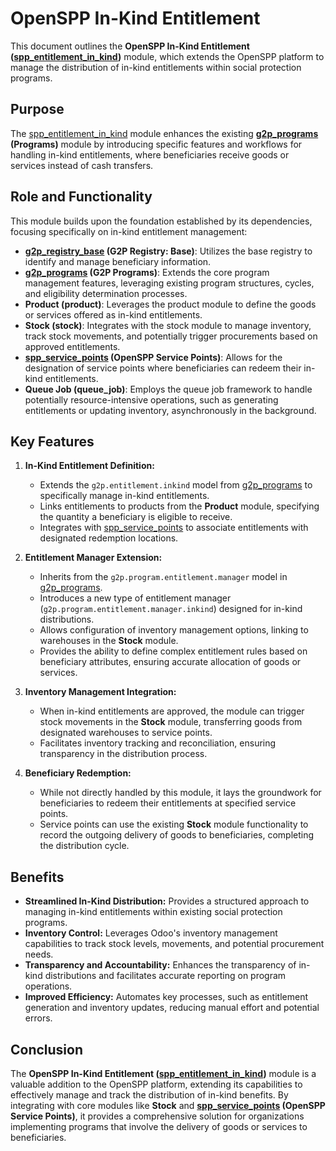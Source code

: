 # OpenSPP In-Kind Entitlement

This document outlines the **OpenSPP In-Kind Entitlement ([spp_entitlement_in_kind](spp_entitlement_in_kind))** module, which extends the OpenSPP platform to manage the distribution of in-kind entitlements within social protection programs. 

## Purpose

The [spp_entitlement_in_kind](spp_entitlement_in_kind) module enhances the existing **[g2p_programs](g2p_programs)  (Programs)** module by introducing specific features and workflows for handling in-kind entitlements, where beneficiaries receive goods or services instead of cash transfers. 

## Role and Functionality 

This module builds upon the foundation established by its dependencies, focusing specifically on in-kind entitlement management:

* **[g2p_registry_base](g2p_registry_base) (G2P Registry: Base)**: Utilizes the base registry to identify and manage beneficiary information.
* **[g2p_programs](g2p_programs) (G2P Programs)**:  Extends the core program management features, leveraging existing program structures, cycles, and eligibility determination processes.
* **Product (product)**: Leverages the product module to define the goods or services offered as in-kind entitlements. 
* **Stock (stock)**: Integrates with the stock module to manage inventory, track stock movements, and potentially trigger procurements based on approved entitlements. 
* **[spp_service_points](spp_service_points) (OpenSPP Service Points)**: Allows for the designation of service points where beneficiaries can redeem their in-kind entitlements. 
* **Queue Job (queue_job)**: Employs the queue job framework to handle potentially resource-intensive operations, such as generating entitlements or updating inventory, asynchronously in the background.

## Key Features

1. **In-Kind Entitlement Definition:**
    * Extends the `g2p.entitlement.inkind` model from [g2p_programs](g2p_programs) to specifically manage in-kind entitlements.
    * Links entitlements to products from the **Product** module, specifying the quantity a beneficiary is eligible to receive.
    * Integrates with [spp_service_points](spp_service_points) to associate entitlements with designated redemption locations.

2. **Entitlement Manager Extension:**
    * Inherits from the `g2p.program.entitlement.manager` model in [g2p_programs](g2p_programs).
    * Introduces a new type of entitlement manager (`g2p.program.entitlement.manager.inkind`) designed for in-kind distributions. 
    * Allows configuration of inventory management options, linking to warehouses in the **Stock** module.
    * Provides the ability to define complex entitlement rules based on beneficiary attributes, ensuring accurate allocation of goods or services. 

3. **Inventory Management Integration:**
    * When in-kind entitlements are approved, the module can trigger stock movements in the **Stock** module, transferring goods from designated warehouses to service points. 
    * Facilitates inventory tracking and reconciliation, ensuring transparency in the distribution process.

4. **Beneficiary Redemption:**
    * While not directly handled by this module, it lays the groundwork for beneficiaries to redeem their entitlements at specified service points. 
    * Service points can use the existing **Stock** module functionality to record the outgoing delivery of goods to beneficiaries, completing the distribution cycle. 

## Benefits

* **Streamlined In-Kind Distribution:** Provides a structured approach to managing in-kind entitlements within existing social protection programs.
* **Inventory Control:** Leverages Odoo's inventory management capabilities to track stock levels, movements, and potential procurement needs.
* **Transparency and Accountability:** Enhances the transparency of in-kind distributions and facilitates accurate reporting on program operations. 
* **Improved Efficiency:** Automates key processes, such as entitlement generation and inventory updates, reducing manual effort and potential errors. 

## Conclusion

The **OpenSPP In-Kind Entitlement ([spp_entitlement_in_kind](spp_entitlement_in_kind))** module is a valuable addition to the OpenSPP platform, extending its capabilities to effectively manage and track the distribution of in-kind benefits. By integrating with core modules like **Stock** and **[spp_service_points](spp_service_points) (OpenSPP Service Points)**, it provides a comprehensive solution for organizations implementing programs that involve the delivery of goods or services to beneficiaries. 
